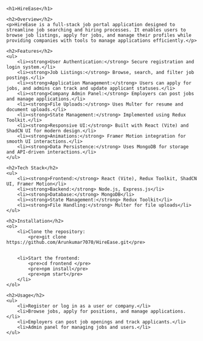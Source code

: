 
    <h1>HireEase</h1>
    
    <h2>Overview</h2>
    <p>HireEase is a full-stack job portal application designed to streamline job searching and hiring processes. It enables users to browse job listings, apply for jobs, and manage their profiles while providing companies with tools to manage applications efficiently.</p>
    
    <h2>Features</h2>
    <ul>
        <li><strong>User Authentication:</strong> Secure registration and login system.</li>
        <li><strong>Job Listings:</strong> Browse, search, and filter job postings.</li>
        <li><strong>Application Management:</strong> Users can apply for jobs, and admins can track and update applicant statuses.</li>
        <li><strong>Company Admin Panel:</strong> Employers can post jobs and manage applications.</li>
        <li><strong>File Uploads:</strong> Uses Multer for resume and document uploads.</li>
        <li><strong>State Management:</strong> Implemented using Redux Toolkit.</li>
        <li><strong>Responsive UI:</strong> Built with React (Vite) and ShadCN UI for modern design.</li>
        <li><strong>Animations:</strong> Framer Motion integration for smooth UI interactions.</li>
        <li><strong>Data Persistence:</strong> Uses MongoDB for storage and API-driven interactions.</li>
    </ul>
    
    <h2>Tech Stack</h2>
    <ul>
        <li><strong>Frontend:</strong> React (Vite), Redux Toolkit, ShadCN UI, Framer Motion</li>
        <li><strong>Backend:</strong> Node.js, Express.js</li>
        <li><strong>Database:</strong> MongoDB</li>
        <li><strong>State Management:</strong> Redux Toolkit</li>
        <li><strong>File Handling:</strong> Multer for file uploads</li>
    </ul>
    
    <h2>Installation</h2>
    <ol>
        <li>Clone the repository:
            <pre>git clone https://github.com/Arunkumar7070/HireEase.git</pre>
      

        <li>Start the frontend:
            <pre>cd frontend </pre>
            <pre>npm install</pre>
            <pre>npm start</pre>
        </li>
    </ol>
    
    <h2>Usage</h2>
    <ul>
        <li>Register or log in as a user or company.</li>
        <li>Browse jobs, apply for positions, and manage applications.</li>
        <li>Employers can post job openings and track applicants.</li>
        <li>Admin panel for managing jobs and users.</li>
    </ul>
    
